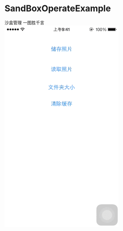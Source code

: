 # SandBoxOperateExample
沙盒管理
一图胜千言
 ![image](https://github.com/damonyyb/SandBoxOperateExample/blob/master/sandBox.gif)
